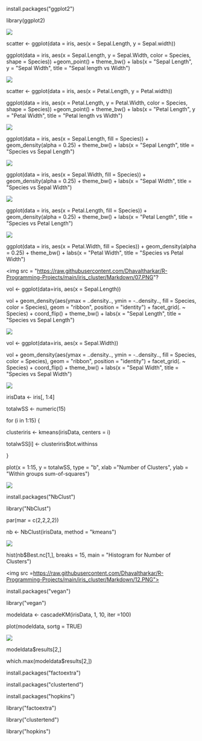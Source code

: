 install.packages("ggplot2")

library(ggplot2)

<img src = "https://raw.githubusercontent.com/Dhavaltharkar/R-Programming-Projects/main/iris_cluster/Markdown/01.PNG">


scatter <- ggplot(data = iris, aes(x = Sepal.Length, y = Sepal.width))

ggplot(data = iris, aes(x = Sepal.Length, y = Sepal.Width, color = Species, shape = Species)) +geom_point() + theme_bw() + labs(x = "Sepal Length", y = "Sepal Width", title = "Sepal length vs Width")

<img src = "https://raw.githubusercontent.com/Dhavaltharkar/R-Programming-Projects/main/iris_cluster/Markdown/02.PNG">

scatter <- ggplot(data = iris, aes(x = Petal.Length, y = Petal.width))

ggplot(data = iris, aes(x = Petal.Length, y = Petal.Width, color = Species, shape = Species)) +geom_point() + theme_bw() + labs(x = "Petal Length", y = "Petal Width", title = "Petal length vs Width")

<img src = "https://raw.githubusercontent.com/Dhavaltharkar/R-Programming-Projects/main/iris_cluster/Markdown/03.PNG">

ggplot(data = iris, aes(x = Sepal.Length, fill = Species)) + geom_density(alpha = 0.25) +  theme_bw() + labs(x = "Sepal Length", title = "Species vs Sepal Length")

<img src = "https://raw.githubusercontent.com/Dhavaltharkar/R-Programming-Projects/main/iris_cluster/Markdown/04.PNG">

ggplot(data = iris, aes(x = Sepal.Width, fill = Species)) + geom_density(alpha = 0.25) +  theme_bw() + labs(x = "Sepal Width", title = "Species vs Sepal Width")

<img src = "https://raw.githubusercontent.com/Dhavaltharkar/R-Programming-Projects/main/iris_cluster/Markdown/05.PNG">

ggplot(data = iris, aes(x = Petal.Length, fill = Species)) + geom_density(alpha = 0.25) +  theme_bw() + labs(x = "Petal Length", title = "Species vs Petal Length")

<img src = "https://raw.githubusercontent.com/Dhavaltharkar/R-Programming-Projects/main/iris_cluster/Markdown/06.PNG">

ggplot(data = iris, aes(x = Petal.Width, fill = Species)) + geom_density(alpha = 0.25) +  theme_bw() + labs(x = "Petal Width", title = "Species vs Petal Width")

<img src = "https://raw.githubusercontent.com/Dhavaltharkar/R-Programming-Projects/main/iris_cluster/Markdown/07.PNG"?

vol <- ggplot(data=iris, aes(x = Sepal.Length))

vol + geom_density(aes(ymax = ..density.., ymin = -..density.., fill = Species, color = Species),  geom = "ribbon", position = "identity") +  facet_grid(. ~ Species) +  coord_flip() +  theme_bw() +  labs(x = "Sepal Length", title = "Species vs Sepal Length")

<img src = "https://raw.githubusercontent.com/Dhavaltharkar/R-Programming-Projects/main/iris_cluster/Markdown/08.PNG">

vol <- ggplot(data=iris, aes(x = Sepal.Width))

vol + geom_density(aes(ymax = ..density.., ymin = -..density.., fill = Species, color = Species),  geom = "ribbon", position = "identity") +  facet_grid(. ~ Species) +  coord_flip() +  theme_bw() +  labs(x = "Sepal Width", title = "Species vs Sepal Width")

<img src = "https://raw.githubusercontent.com/Dhavaltharkar/R-Programming-Projects/main/iris_cluster/Markdown/09.PNG">

irisData <- iris[, 1:4]

totalwSS <- numeric(15)

for (i in 1:15) {

  clusteriris <- kmeans(irisData, centers = i) 

  totalwSS[i] <- clusteriris$tot.withinss

}

plot(x = 1:15, y = totalwSS, type = "b", xlab ="Number of Clusters", ylab = "Within groups sum-of-squares")

<img src = "https://raw.githubusercontent.com/Dhavaltharkar/R-Programming-Projects/main/iris_cluster/Markdown/10.PNG">

install.packages("NbClust")

library("NbClust")

par(mar = c(2,2,2,2))

nb <- NbClust(irisData, method = "kmeans")

<img src = "https://raw.githubusercontent.com/Dhavaltharkar/R-Programming-Projects/main/iris_cluster/Markdown/11.PNG">

hist(nb$Best.nc[1,], breaks =  15, main = "Histogram for Number of Clusters")

<img src =https://raw.githubusercontent.com/Dhavaltharkar/R-Programming-Projects/main/iris_cluster/Markdown/12.PNG">

install.packages("vegan")

library("vegan")

modeldata <- cascadeKM(irisData, 1, 10, iter =100)

plot(modeldata, sortg = TRUE)

<img src = "https://raw.githubusercontent.com/Dhavaltharkar/R-Programming-Projects/main/iris_cluster/Markdown/13.PNG">

modeldata$results[2,]

which.max(modeldata$results[2,])


install.packages("factoextra")

install.packages("clustertend")

install.packages("hopkins")

library("factoextra")

library("clustertend")

library("hopkins")

<img src = "">

